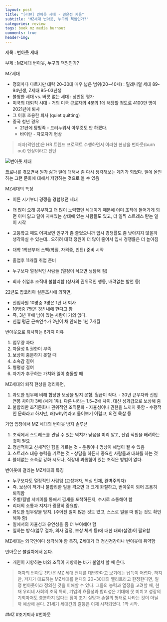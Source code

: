 ```yaml
---
layout: post
title: "[리뷰] 번아웃 세대 - 권은선 지음"
subtitle: "MZ세대 번아웃, 누구의 책임인가?"
categories: review
tags: book mz media burnout
comments: true
header-img: 
---
```


제목 : 번아웃 세대

부제 : MZ세대 번아웃, 누구의 책임인가?

MZ세대 
- 정의마다 다르지만 대략 20-30대 매우 넓은 범위(20~40세) : 밀레니얼 세대 89-94년생, Z세대 95-03년생  
- 불쌍한 세대 vs. 버릇 없는 세대 : 상반된 평가 
- 미국의 대퇴직 시대 - 거의 미국 근로자의 4분의 1에 해당할 정도로 4100만 명이 2021년에 퇴사
- 그 이후 조용한 퇴사 (quiet quitting)
- 중국 청년 경우 
    - 21년에 탕핑족 - 드러누워서 아무것도 안 하겠다. 
    - 바이란 - 자포자기 현상 

> 저자(곽인선)은 HR 트렌드 프로젝트 수행하면서 이러한 현상을 번아웃(burn out) 현상이라고 진단

![번아웃 세대](https://youngsungson.github.io/assets/img/review/20230110-review-book-mz-burnout.jpg)

코로나를 겪으면서 뭔가 삶과 일에 대해서 좀 다시 생각해보는 계기가 되었다. 
일에 올인하는 그런 문화에 대해서 저항하는 것으로 볼 수 있음 


MZ세대의 특징 
- 이른 시기부터 경쟁을 경험했던 세대
- 더 많이 오래 공부하고 더 많이 노력했던 세대이기 때문에 이미 조직에 들어가게 되면 이미 닳고 달아 지쳐있는 상태에 있는 사람들도 있고, 더 일찍 스트레스 탇는 일이 시작
- 고등학교 때도 어찌보면 인구가 좀 줄었으니까 입시 경쟁률도 좀 낮아지지 않을까 생각하실 수 있는데.. 오히려 대학 정원이 더 많이 줄어서 입시 경쟁률은 더 높아짐
- 대학 1학년부터 스펙(학점, 자격증, 인턴) 준비 시작
- 졸업후 11개월 취업 준비
- 누구보다 열정적인 사람들 (열정이 식으면 냉담해 짐)


- 회사 취업후 조직내 불합리함 (상사의 권위적인 행동, 배려없는 발언 등) 

22년도 잡코리아 설문조사에 의하면,

- 신입사원 10명중 3명은 1년 내 퇴사
- 10명중 7명은 3년 내에 한다고 함
- 즉, 3년 후에 남아 있는 사람이 거의 없다. 
- 신입 평균 근속연수가 2년이 채 안되는 1년 7개월 


번아웃으로 퇴사하는 6가지 이유 

1. 업무량 과다 
2. 자율성 & 권한이 부족 
3. 보상이 충분하지 못할 때 
4. 소속감 결여
5. 형평성 결여 
6. 자기가 추구하는 가치와 일이 충돌할 때 


MZ세대의 퇴직 현상을 정리하면, 

1. 과도한 업무에 비해 합당한 보상을 받지 못함. 월급이 작다. - 30년 근무자와 신입 연봉 차이가 3배 (세계 1위). 다른 나라는 1.5~2배 차이. 대신 성과급으로 보상해 줌  
2. 불합리한 조직문화나 권위적인 조직문화 - 자율성이나 권한을 느끼지 못함 - 수평적인 문화라고 하지만, 왜(why?)라고 물어보기 어렵고, 의견 묵살 등


기업 입장에서 MZ 세대의 번아웃 방지 솔루션 

1. 조직에서 스트레스를 견딜 수 있는 역치가 낮음을 미리 알고, 신입 직원을 배려하는 것이 필요
2. 정신적이고 신체적인 힘을 기르는 것 - 운동이나 명상이 해법이 될 수 있음
3. 스트레스 대응 능력을 기르는 것 - 상담을 하든지 중요한 사람들과 대화를 하는 것 
4. 쓸데없는 소속감 강화 시도나, 직장내 괴롭힘이 있는 조직은 방법이 없다.


번아웃에 걸리는 MZ세대의 특징

- 누구보다도 열정적인 사람임 (고성과자, 핵심 인재, 완벽주의자) 
- 즉. 보상이 적거나 불합리한 일을 겪으면 더 크게 좌절하고, 번아웃이 되어 조용히 퇴직함
- 주별/월별 서베이를 통해서 낌새를 포착하든지, 수시로 소통해야 함 
- 리더의 소통과 지지가 굉장히 중요함.
- 과도한 업무량을 방지. (주어진 일이 많은 것도 있고, 스스로 일을 떠 맡는 것도 확인해야 함) 
- 일에서의 자율성과 유연성을 좀 더 부여해야 함 
- 일하는 방식(업무 절차, 의사 결정, 보상 체계 등)에 대한 대화(설명)이 필요함 


MZ세대는 외국인이다 생각해야 함
특히, Z세대가 더 정신겅강이나 번아웃에 취약함  

번아웃은 불일치에서 온다. 
- 개인이 지향하는 바와 조직이 지향하는 바가 불일치 할 때 온다. 

> 저자의 번아웃 진단은 MZ 세대 전체를 대변한다고 보기에는 납득이 어렵다. 
> 하지만, 저자가 대표하는 MZ세대를 현재의 20~30대의 엘리트라고 한정한다면, 일정 번아웃이라 정의한 것을 이해할 수 있다.
> 그들의 능력과 열정을 고려할 때, 현재 우리네 사회의 조직 특히, 기업의 효율성과 합리성은 기대에 못 미치고 성장의 기회마저도 충분하지 않다는 점이 조기 실망과 손절의 형태로 나타는 것이 아닐까 예상해 본다. 
> 21세기 세대간의 갈등은 이제 시작되었다. 1막 시작. 

#MZ #조기퇴사 #번아웃 

